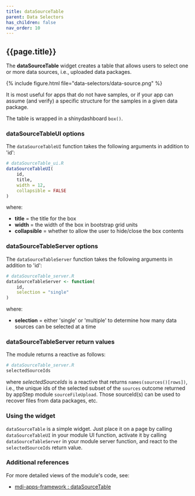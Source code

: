```yaml
---
title: dataSourceTable
parent: Data Selectors
has_children: false
nav_order: 10
---
```


## {{page.title}}

The **dataSourceTable** widget creates a table that
allows users to select one or more data sources, i.e.,
uploaded data packages. 

{% include figure.html file="data-selectors/data-source.png" %}

It is most useful for apps 
that do not have samples, or
if your app can assume (and verify) a specific structure for the 
samples in a given data package.

The table is wrapped in a shinydashboard `box()`.

### dataSourceTableUI options

The `dataSourceTableUI` function takes the following arguments in addition to 'id':

```r
# dataSourceTable_ui.R
dataSourceTableUI(
    id, 
    title, 
    width = 12, 
    collapsible = FALSE
)
```

where:

- **title** = the title for the box
- **width** = the width of the box in bootstrap grid units
- **collapsible** = whether to allow the user to hide/close the box contents

### dataSourceTableServer options

The `dataSourceTableServer` function takes the following arguments in addition to 'id':

```r
# dataSourceTable_server.R
dataSourceTableServer <- function(
    id, 
    selection = "single"
) 
```

where:

- **selection** = either 'single' or 'multiple' to determine how many data sources can be selected at a time

### dataSourceTableServer return values

The module returns a reactive as follows:

```r
# dataSourceTable_server.R
selectedSourceIds
```

where _selectedSourceIds_ is a reactive that returns `names(sources()[rows])`, i.e.,
the unique ids of the selected subset of the `sources` outcome returned by appStep module `sourceFileUpload`. Those sourceId(s) can be used to recover files from data packages, etc.

### Using the widget

`dataSourceTable` is a simple widget. Just place it on a page
by calling `dataSourceTableUI` in your module UI function, activate it by
calling `dataSourceTableServer` in your module server function, and react
to the `selectedSourceIds` return value.

### Additional references
 
For more detailed views of the module's code, see:

- [mdi-apps-framework : dataSourceTable](https://github.com/MiDataInt/mdi-apps-framework/tree/main/shiny/shared/session/modules/widgets/tables/dataSourceTable)
